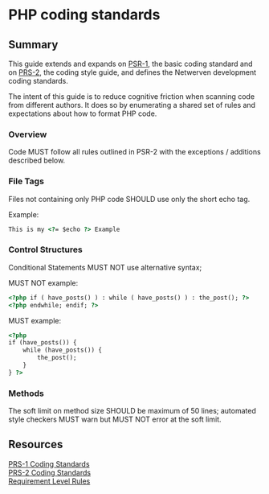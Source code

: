 # PHP coding standards

## Summary
This guide extends and expands on [PSR-1](https://github.com/php-fig/fig-standards/blob/master/accepted/PSR-1-basic-coding-standard.md), the basic coding standard and on [PRS-2](https://github.com/php-fig/fig-standards/blob/master/accepted/PSR-2-coding-style-guide.md), the coding style guide, and defines the Netwerven development coding standards.

The intent of this guide is to reduce cognitive friction when scanning code from different authors. It does so by enumerating a shared set of rules and expectations about how to format PHP code.

### Overview
Code MUST follow all rules outlined in PSR-2 with the exceptions / additions described below.

### File Tags
Files not containing only PHP code SHOULD use only the short echo tag.

Example:
```html
This is my <?= $echo ?> Example
```

### Control Structures
Conditional Statements MUST NOT use alternative syntax;

MUST NOT example:
```html
<?php if ( have_posts() ) : while ( have_posts() ) : the_post(); ?>
<?php endwhile; endif; ?>
```

MUST example:
```html
<?php 
if (have_posts()) { 
    while (have_posts()) { 
        the_post();
    } 
} ?>
```

### Methods
The soft limit on method size SHOULD be maximum of 50 lines; automated style checkers MUST warn but MUST NOT error at the soft limit.

## Resources
[PRS-1 Coding Standards](https://github.com/php-fig/fig-standards/blob/master/accepted/PSR-1-basic-coding-standard.md)<br />
[PRS-2 Coding Standards](https://github.com/php-fig/fig-standards/blob/master/accepted/PSR-2-coding-style-guide.md)<br />
[Requirement Level Rules](http://www.ietf.org/rfc/rfc2119.txt)
